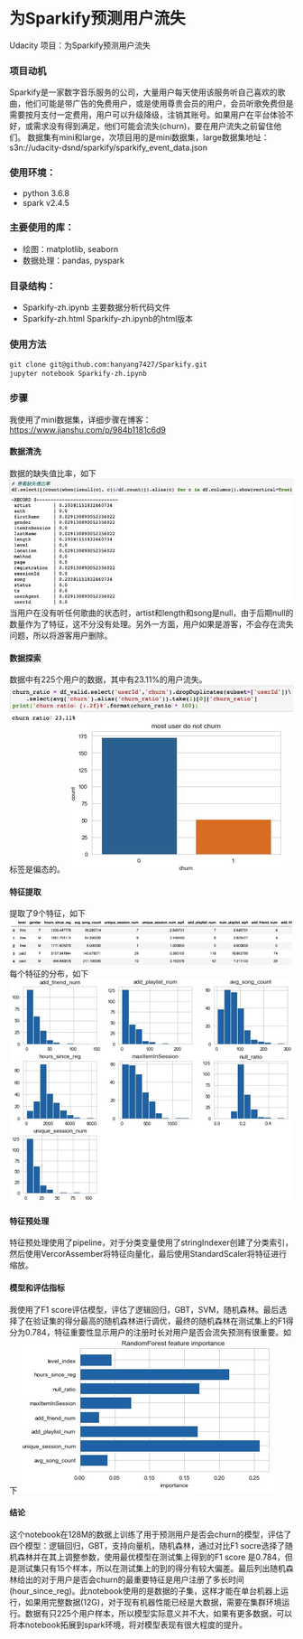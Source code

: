 # 为Sparkify预测用户流失
Udacity 项目：为Sparkify预测用户流失

### 项目动机
Sparkify是一家数字音乐服务的公司，大量用户每天使用该服务听自己喜欢的歌曲，他们可能是带广告的免费用户，或是使用尊贵会员的用户，会员听歌免费但是需要按月支付一定费用，用户可以升级降级，注销其账号。如果用户在平台体验不好，或需求没有得到满足，他们可能会流失(churn)，要在用户流失之前留住他们。
数据集有mini和large，次项目用的是mini数据集，large数据集地址：s3n://udacity-dsnd/sparkify/sparkify_event_data.json

### 使用环境：
- python 3.6.8
- spark v2.4.5

### 主要使用的库：
- 绘图：matplotlib, seaborn
- 数据处理：pandas, pyspark

### 目录结构：
- Sparkify-zh.ipynb 主要数据分析代码文件
- Sparkify-zh.html  Sparkify-zh.ipynb的html版本

### 使用方法
```
git clone git@github.com:hanyang7427/Sparkify.git
jupyter notebook Sparkify-zh.ipynb	
```

### 步骤
我使用了mini数据集，详细步骤在博客：https://www.jianshu.com/p/984b1181c6d9

#### 数据清洗
数据的缺失值比率，如下
![alt text](https://github.com/hanyang7427/Sparkify/blob/master/img/null_ratio.jpg)
当用户在没有听任何歌曲的状态时，artist和length和song是null，由于后期null的数量作为了特征，这不分没有处理。另外一方面，用户如果是游客，不会存在流失问题，所以将游客用户删除。

#### 数据探索
数据中有225个用户的数据，其中有23.11%的用户流失。
![alt text](https://github.com/hanyang7427/Sparkify/blob/master/img/churn_ratio.jpg)
标签是偏态的。
![alt text](https://github.com/hanyang7427/Sparkify/blob/master/img/churn_dist.jpg)

#### 特征提取
提取了9个特征，如下
![alt text](https://github.com/hanyang7427/Sparkify/blob/master/img/feature_head.jpg)
每个特征的分布，如下
![alt text](https://github.com/hanyang7427/Sparkify/blob/master/img/feature_dist.jpg)

#### 特征预处理
特征预处理使用了pipeline，对于分类变量使用了stringIndexer创建了分类索引，然后使用VercorAssember将特征向量化，最后使用StandardScaler将特征进行缩放。

#### 模型和评估指标
我使用了F1 score评估模型，评估了逻辑回归，GBT，SVM，随机森林。最后选择了在验证集的得分最高的随机森林进行调优，最终的随机森林在测试集上的F1得分为0.784，特征重要性显示用户的注册时长对用户是否会流失预测有很重要。如下
![alt text](https://github.com/hanyang7427/Sparkify/blob/master/img/feature_importance.jpg)


#### 结论
这个notebook在128M的数据上训练了用于预测用户是否会churn的模型，评估了四个模型：逻辑回归，GBT，支持向量机，随机森林，通过对比F1 socre选择了随机森林并在其上调整参数，使用最优模型在测试集上得到的F1 score 是0.784，但是测试集只有15个样本，所以在测试集上的到的得分有较大偏差。最后列出随机森林给出的对于用户是否会churn的最重要特征是用户注册了多长时间(hour_since_reg)。此notebook使用的是数据的子集，这样才能在单台机器上运行，如果用完整数据(12G)，对于现有机器性能已经是大数据，需要在集群环境运行。数据有只225个用户样本，所以模型实际意义并不大，如果有更多数据，可以将本notebook拓展到spark环境，将对模型表现有很大程度的提升。


